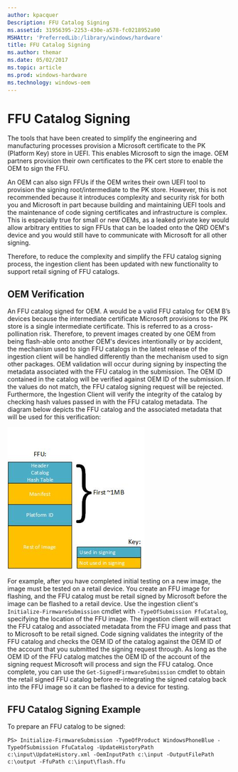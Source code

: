 ```yaml
---
author: kpacquer
Description: FFU Catalog Signing
ms.assetid: 31956395-2253-430e-a578-fc0218952a90
MSHAttr: 'PreferredLib:/library/windows/hardware'
title: FFU Catalog Signing
ms.author: themar
ms.date: 05/02/2017
ms.topic: article
ms.prod: windows-hardware
ms.technology: windows-oem
---
```


# FFU Catalog Signing


The tools that have been created to simplify the engineering and manufacturing processes provision a Microsoft certificate to the PK (Platform Key) store in UEFI. This enables Microsoft to sign the image. OEM partners provision their own certificates to the PK cert store to enable the OEM to sign the FFU.

An OEM can also sign FFUs if the OEM writes their own UEFI tool to provision the signing root/intermediate to the PK store. However, this is not recommended because it introduces complexity and security risk for both you and Microsoft in part because building and maintaining UEFI tools and the maintenance of code signing certificates and infrastructure is complex. This is especially true for small or new OEMs, as a leaked private key would allow arbitrary entities to sign FFUs that can be loaded onto the QRD OEM's device and you would still have to communicate with Microsoft for all other signing.

Therefore, to reduce the complexity and simplify the FFU catalog signing process, the ingestion client has been updated with new functionality to support retail signing of FFU catalogs.

## <span id="OEM_Verification"></span><span id="oem_verification"></span><span id="OEM_VERIFICATION"></span>OEM Verification


An FFU catalog signed for OEM. A would be a valid FFU catalog for OEM B’s devices because the intermediate certificate Microsoft provisions to the PK store is a single intermediate certificate. This is referred to as a cross-pollination risk. Therefore, to prevent images created by one OEM from being flash-able onto another OEM's devices intentionally or by accident, the mechanism used to sign FFU catalogs in the latest release of the ingestion client will be handled differently than the mechanism used to sign other packages. OEM validation will occur during signing by inspecting the metadata associated with the FFU catalog in the submission. The OEM ID contained in the catalog will be verified against OEM ID of the submission. If the values do not match, the FFU catalog signing request will be rejected. Furthermore, the Ingestion Client will verify the integrity of the catalog by checking hash values passed in with the FFU catalog metadata. The diagram below depicts the FFU catalog and the associated metadata that will be used for this verification:

![ffu catalog signing](images/ffucatalogsigning.jpg)

For example, after you have completed initial testing on a new image, the image must be tested on a retail device. You create an FFU image for flashing, and the FFU catalog must be retail signed by Microsoft before the image can be flashed to a retail device. Use the ingestion client's `Initialize-FirmwareSubmission` cmdlet with `-TypeOfSubmission FfuCatalog`, specifying the location of the FFU image. The ingestion client will extract the FFU catalog and associated metadata from the FFU image and pass that to Microsoft to be retail signed. Code signing validates the integrity of the FFU catalog and checks the OEM ID of the catalog against the OEM ID of the account that you submitted the signing request through. As long as the OEM ID of the FFU catalog matches the OEM ID of the account of the signing request Microsoft will process and sign the FFU catalog. Once complete, you can use the `Get-SignedFirmwareSubmission` cmdlet to obtain the retail signed FFU catalog before re-integrating the signed catalog back into the FFU image so it can be flashed to a device for testing.

## <span id="FFU_Catalog_Signing_Example"></span><span id="ffu_catalog_signing_example"></span><span id="FFU_CATALOG_SIGNING_EXAMPLE"></span>FFU Catalog Signing Example


To prepare an FFU catalog to be signed:

``` syntax
PS> Initialize-FirmwareSubmission -TypeOfProduct WindowsPhoneBlue -TypeOfSubmission FfuCatalog -UpdateHistoryPath c:\input\UpdateHistory.xml -OemInputPath c:\input -OutputFilePath c:\output -FfuPath c:\input\flash.ffu
```

 

 





